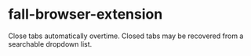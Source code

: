 # fall-browser-extension
Close tabs automatically overtime. Closed tabs may be recovered from a searchable dropdown list.
